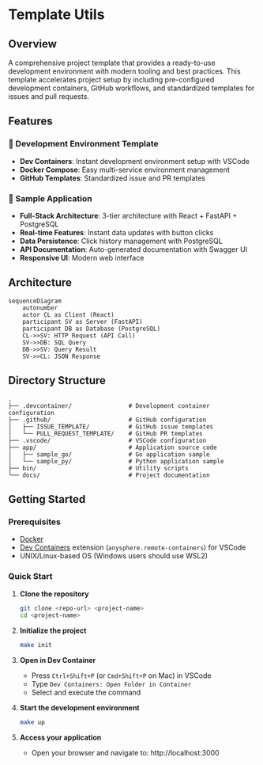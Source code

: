 # Template Utils

## Overview

A comprehensive project template that provides a ready-to-use development environment with modern tooling and best practices. This template accelerates project setup by including pre-configured development containers, GitHub workflows, and standardized templates for issues and pull requests.

## Features

### 🚀 Development Environment Template
- **Dev Containers**: Instant development environment setup with VSCode
- **Docker Compose**: Easy multi-service environment management
- **GitHub Templates**: Standardized issue and PR templates

### 📱 Sample Application
- **Full-Stack Architecture**: 3-tier architecture with React + FastAPI + PostgreSQL
- **Real-time Features**: Instant data updates with button clicks
- **Data Persistence**: Click history management with PostgreSQL
- **API Documentation**: Auto-generated documentation with Swagger UI
- **Responsive UI**: Modern web interface

## Architecture

```mermaid
sequenceDiagram
    autonumber
    actor CL as Client (React)
    participant SV as Server (FastAPI)
    participant DB as Database (PostgreSQL)
    CL->>SV: HTTP Request (API Call)
    SV->>DB: SQL Query
    DB->>SV: Query Result
    SV->>CL: JSON Response
```

## Directory Structure

```
.
├── .devcontainer/                # Development container configuration
├── .github/                      # GitHub configuration
│   ├── ISSUE_TEMPLATE/           # GitHub issue templates
│   └── PULL_REQUEST_TEMPLATE/    # GitHub PR templates
├── .vscode/                      # VSCode configuration
├── app/                          # Application source code
│   ├── sample_go/                # Go application sample
│   └── sample_py/                # Python application sample
├── bin/                          # Utility scripts
└── docs/                         # Project documentation
```

## Getting Started

### Prerequisites

- [Docker](https://www.docker.com/)
- [Dev Containers](https://containers.dev/) extension (`anysphere.remote-containers`) for VSCode
- UNIX/Linux-based OS (Windows users should use WSL2)

### Quick Start

1. **Clone the repository**
   ```bash
   git clone <repo-url> <project-name>
   cd <project-name>
   ```

2. **Initialize the project**
   ```bash
   make init
   ```

3. **Open in Dev Container**
   - Press `Ctrl+Shift+P` (or `Cmd+Shift+P` on Mac) in VSCode
   - Type `Dev Containers: Open Folder in Container`
   - Select and execute the command

4. **Start the development environment**
   ```bash
   make up
   ```

5. **Access your application**
   - Open your browser and navigate to: http://localhost:3000
